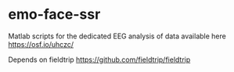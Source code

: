 # emo-face-ssr
Matlab scripts for the dedicated EEG analysis of data available here https://osf.io/uhczc/

Depends on fieldtrip https://github.com/fieldtrip/fieldtrip

